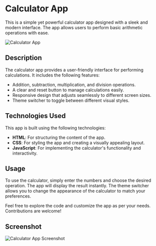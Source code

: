 # Calculator App

This is a simple yet powerful calculator app designed with a sleek and modern interface. The app allows users to perform basic arithmetic operations with ease.

![Calculator App](images/calculator.png)

## Description

The calculator app provides a user-friendly interface for performing calculations. It includes the following features:
- Addition, subtraction, multiplication, and division operations.
- A clear and reset button to manage calculations easily.
- Responsive design that adjusts seamlessly to different screen sizes.
- Theme switcher to toggle between different visual styles.

## Technologies Used

This app is built using the following technologies:
- **HTML**: For structuring the content of the app.
- **CSS**: For styling the app and creating a visually appealing layout.
- **JavaScript**: For implementing the calculator's functionality and interactivity.

## Usage

To use the calculator, simply enter the numbers and choose the desired operation. The app will display the result instantly. The theme switcher allows you to change the appearance of the calculator to match your preferences.

Feel free to explore the code and customize the app as per your needs. Contributions are welcome!

## Screenshot

![Calculator App Screenshot](https://user-images.githubusercontent.com/yourusername/calculator.png)

